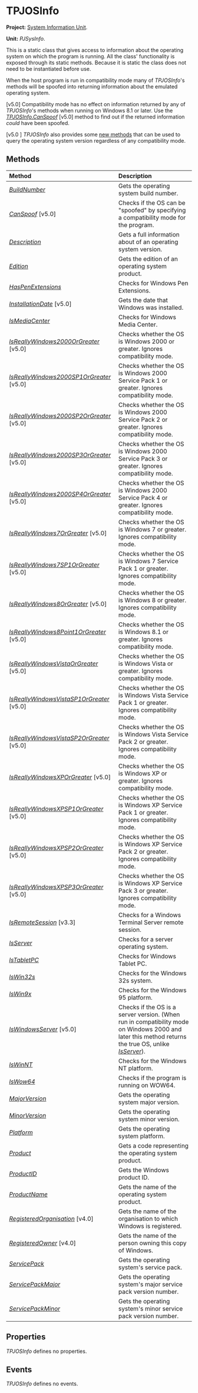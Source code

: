 <a href='Hidden comment: 
$Rev$
$Date$
'></a>

# TPJOSInfo #

**Project:** [System Information Unit](SystemInformationUnit.md).

**Unit:** _PJSysInfo_.

This is a static class that gives access to information about the operating system on which the program is running. All the class' functionality is exposed through its static methods. Because it is static the class does not need to be instantiated before use.

When the host program is run in compatibility mode many of _TPJOSInfo_'s methods will be spoofed into returning information about the emulated operating system.

[v5.0] Compatibility mode has no effect on information returned by any of _TPJOSInfo_'s methods when running on Windows 8.1 or later. Use the _[TPJOSInfo.CanSpoof](TPJOSInfoCanSpoof.md)_ [v5.0] method to find out if the returned information _could_ have been spoofed.

[v5.0 ] _TPJOSInfo_ also provides some [new methods](TPJOSInfoIsReallyWindowsMethods.md) that can be used to query the operating system version regardless of any compatibility mode.

## Methods ##

| **Method** | **Description** |
|:-----------|:----------------|
| _[BuildNumber](TPJOSInfoBuildNumber.md)_ | Gets the operating system build number. |
| _[CanSpoof](TPJOSInfoCanSpoof.md)_ [v5.0] | Checks if the OS can be "spoofed" by specifying a compatibility mode for the program. |
| _[Description](TPJOSInfoDescription.md)_ | Gets a full information about of an operating system version. |
| _[Edition](TPJOSInfoEdition.md)_ | Gets the edition of an operating system product. |
| _[HasPenExtensions](TPJOSInfoHasPenExtensions.md)_ | Checks for Windows Pen Extensions. |
| _[InstallationDate](TPJOSInfoInstallationDate.md)_ [v5.0] | Gets the date that Windows was installed. |
| _[IsMediaCenter](TPJOSInfoIsMediaCenter.md)_ | Checks for Windows Media Center. |
| _[IsReallyWindows2000OrGreater](TPJOSInfoIsReallyWindowsMethods.md)_ [v5.0] | Checks whether the OS is Windows 2000 or greater. Ignores compatibility mode. |
| _[IsReallyWindows2000SP1OrGreater](TPJOSInfoIsReallyWindowsMethods.md)_ [v5.0] | Checks whether the OS is Windows 2000 Service Pack 1 or greater. Ignores compatibility mode. |
| _[IsReallyWindows2000SP2OrGreater](TPJOSInfoIsReallyWindowsMethods.md)_ [v5.0] | Checks whether the OS is Windows 2000 Service Pack 2 or greater. Ignores compatibility mode. |
| _[IsReallyWindows2000SP3OrGreater](TPJOSInfoIsReallyWindowsMethods.md)_ [v5.0] | Checks whether the OS is Windows 2000 Service Pack 3 or greater. Ignores compatibility mode. |
| _[IsReallyWindows2000SP4OrGreater](TPJOSInfoIsReallyWindowsMethods.md)_ [v5.0] | Checks whether the OS is Windows 2000 Service Pack 4 or greater. Ignores compatibility mode. |
| _[IsReallyWindows7OrGreater](TPJOSInfoIsReallyWindowsMethods.md)_ [v5.0]| Checks whether the OS is Windows 7 or greater. Ignores compatibility mode. |
| _[IsReallyWindows7SP1OrGreater](TPJOSInfoIsReallyWindowsMethods.md)_ [v5.0] | Checks whether the OS is Windows 7 Service Pack 1 or greater. Ignores compatibility mode. |
| _[IsReallyWindows8OrGreater](TPJOSInfoIsReallyWindowsMethods.md)_ [v5.0] | Checks whether the OS is Windows 8 or greater. Ignores compatibility mode. |
| _[IsReallyWindows8Point1OrGreater](TPJOSInfoIsReallyWindowsMethods.md)_ [v5.0] | Checks whether the OS is Windows 8.1 or greater. Ignores compatibility mode. |
| _[IsReallyWindowsVistaOrGreater](TPJOSInfoIsReallyWindowsMethods.md)_ [v5.0] | Checks whether the OS is Windows Vista or greater. Ignores compatibility mode. |
| _[IsReallyWindowsVistaSP1OrGreater](TPJOSInfoIsReallyWindowsMethods.md)_ [v5.0] | Checks whether the OS is Windows Vista Service Pack 1 or greater. Ignores compatibility mode. |
| _[IsReallyWindowsVistaSP2OrGreater](TPJOSInfoIsReallyWindowsMethods.md)_ [v5.0] | Checks whether the OS is Windows Vista Service Pack 2 or greater. Ignores compatibility mode. |
| _[IsReallyWindowsXPOrGreater](TPJOSInfoIsReallyWindowsMethods.md)_ [v5.0] | Checks whether the OS is Windows XP or greater. Ignores compatibility mode. |
| _[IsReallyWindowsXPSP1OrGreater](TPJOSInfoIsReallyWindowsMethods.md)_ [v5.0] | Checks whether the OS is Windows XP Service Pack 1 or greater. Ignores compatibility mode. |
| _[IsReallyWindowsXPSP2OrGreater](TPJOSInfoIsReallyWindowsMethods.md)_ [v5.0] | Checks whether the OS is Windows XP Service Pack 2 or greater. Ignores compatibility mode. |
| _[IsReallyWindowsXPSP3OrGreater](TPJOSInfoIsReallyWindowsMethods.md)_ [v5.0] | Checks whether the OS is Windows XP Service Pack 3 or greater. Ignores compatibility mode. |
| _[IsRemoteSession](TPJOSInfoIsRemoteSession.md)_ [v3.3] | Checks for a Windows Terminal Server remote session. |
| _[IsServer](TPJOSInfoIsServer.md)_ | Checks for a server operating system. |
| _[IsTabletPC](TPJOSInfoIsTabletPC.md)_ | Checks for Windows Tablet PC. |
| _[IsWin32s](TPJOSInfoIsWin32s.md)_ | Checks for the Windows 32s system. |
| _[IsWin9x](TPJOSInfoIsWin9x.md)_ | Checks for the Windows 95 platform. |
| _[IsWindowsServer](TPJOSInfoIsWindowsServer.md)_ [v5.0] | Checks if the OS is a server version. (When run in compatibility mode on Windows 2000 and later this method returns the true OS, unlike _[IsServer](TPJOSInfoIsServer.md)_). |
| _[IsWinNT](TPJOSInfoIsWinNT.md)_ | Checks for the Windows NT platform. |
| _[IsWow64](TPJOSInfoIsWow64.md)_ | Checks if the program is running on WOW64. |
| _[MajorVersion](TPJOSInfoMajorVersion.md)_ | Gets the operating system major version. |
| _[MinorVersion](TPJOSInfoMinorVersion.md)_ | Gets the operating system minor version. |
| _[Platform](TPJOSInfoPlatform.md)_ | Gets the operating system platform. |
| _[Product](TPJOSInfoProduct.md)_ | Gets a code representing the operating system product. |
| _[ProductID](TPJOSInfoProductID.md)_ | Gets the Windows product ID. |
| _[ProductName](TPJOSInfoProductName.md)_ | Gets the name of the operating system product. |
| _[RegisteredOrganisation](TPJOSInfoRegisteredOrganisation.md)_ [v4.0] | Gets the name of the organisation to which Windows is registered. |
| _[RegisteredOwner](TPJOSInfoRegisteredOwner.md)_ [v4.0] | Gets the name of the person owning this copy of Windows. |
| _[ServicePack](TPJOSInfoServicePack.md)_ | Gets the operating system's service pack. |
| _[ServicePackMajor](TPJOSInfoServicePackMajor.md)_ | Gets the operating system's major service pack version number. |
| _[ServicePackMinor](TPJOSInfoServicePackMinor.md)_ | Gets the operating system's minor service pack version number. |

## Properties ##

_TPJOSInfo_ defines no properties.

## Events ##

_TPJOSInfo_ defines no events.